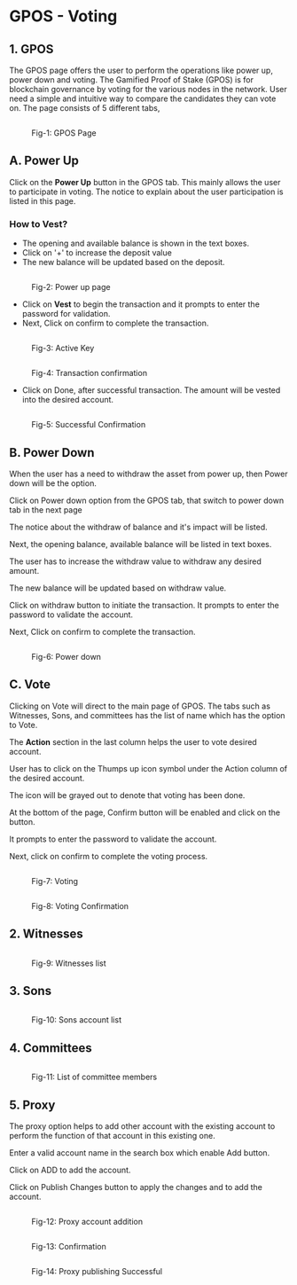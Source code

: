 # GPOS - Voting

## 1. GPOS

The GPOS page offers the user to perform the operations like power up, power down and voting. The Gamified Proof of Stake (GPOS) is for blockchain governance by voting for the various nodes in the network. User need a simple and intuitive way to compare the candidates they can vote on. The page consists of 5 different tabs,  &#x20;

<figure><img src="../../../.gitbook/assets/GPOS.JPG" alt=""><figcaption><p>Fig-1: GPOS Page</p></figcaption></figure>

## A. Power Up

Click on the **Power Up** button in the GPOS tab. This mainly allows the user to participate in voting. The notice to explain about the user participation is listed in this page.

### How to Vest?

* The opening and available balance is shown in the text boxes.
* Click on '+' to increase the deposit value
* The new balance will be updated based on the deposit.

<figure><img src="../../../.gitbook/assets/Vest-1 (1).JPG" alt=""><figcaption><p>Fig-2: Power up page</p></figcaption></figure>

* Click on **Vest** to begin the transaction and it prompts to enter the password for validation.
* Next, Click on confirm to complete the transaction.

<figure><img src="../../../.gitbook/assets/Vest-1-powerup-password (3).JPG" alt=""><figcaption><p>Fig-3: Active Key </p></figcaption></figure>

<figure><img src="../../../.gitbook/assets/Vest-1-powerup-confirm (4).JPG" alt=""><figcaption><p>Fig-4: Transaction confirmation</p></figcaption></figure>

* Click on Done, after successful transaction. The amount will be vested into the desired account.

<figure><img src="../../../.gitbook/assets/Vest-1-powerup-success (2).JPG" alt=""><figcaption><p>Fig-5: Successful Confirmation</p></figcaption></figure>

## B. Power Down

When the user has a need to withdraw the asset from power up, then Power down will be the option.&#x20;

Click on Power down option from the GPOS tab, that switch to power down tab in the next page

The notice about the withdraw of balance and it's impact will be listed.

Next, the opening balance, available balance will be listed in text boxes.

The user has to increase the withdraw value to withdraw any desired amount.

The new balance will be updated based on withdraw value.

Click on withdraw button to initiate the transaction. It prompts to enter the password to validate the account.

Next, Click on confirm to complete the transaction.

<figure><img src="../../../.gitbook/assets/power-down (1).JPG" alt=""><figcaption><p>Fig-6: Power down</p></figcaption></figure>

## C. Vote

Clicking on Vote will direct to the main page of GPOS. The tabs such as Witnesses, Sons, and committees has the list of name which has the option to Vote.

The **Action** section in the last column helps the user to vote desired account.

User has to click on the Thumps up icon symbol under the Action column of the desired account.

The icon will be grayed out to denote that voting has been done.

At the bottom of the page, Confirm button will be enabled and click on the button.

It prompts to enter the password to validate the account.

Next, click on confirm to complete the voting process.

<figure><img src="../../../.gitbook/assets/witness-vote (1).JPG" alt=""><figcaption><p>Fig-7: Voting</p></figcaption></figure>

<figure><img src="../../../.gitbook/assets/voting-confirm.JPG" alt=""><figcaption><p>Fig-8: Voting Confirmation</p></figcaption></figure>

## 2. Witnesses

<figure><img src="../../../.gitbook/assets/witness (1).JPG" alt=""><figcaption><p>Fig-9: Witnesses list</p></figcaption></figure>

## 3. Sons

<figure><img src="../../../.gitbook/assets/SONs.JPG" alt=""><figcaption><p>Fig-10: Sons account list</p></figcaption></figure>

## 4. Committees

<figure><img src="../../../.gitbook/assets/committee.JPG" alt=""><figcaption><p>Fig-11: List of committee members</p></figcaption></figure>

## 5. Proxy

The proxy option helps to add other account with the existing account to perform the function of that account in this existing one.

Enter a valid account name in the search box which enable Add button.

Click on ADD to add the account.

Click on Publish Changes button to apply the changes and to add the account.

<figure><img src="../../../.gitbook/assets/proxy.JPG" alt=""><figcaption><p>Fig-12: Proxy account addition</p></figcaption></figure>

<figure><img src="../../../.gitbook/assets/proxy-confirm.JPG" alt=""><figcaption><p>Fig-13: Confirmation</p></figcaption></figure>

<figure><img src="../../../.gitbook/assets/proxy-success.JPG" alt=""><figcaption><p>Fig-14: Proxy publishing Successful</p></figcaption></figure>
